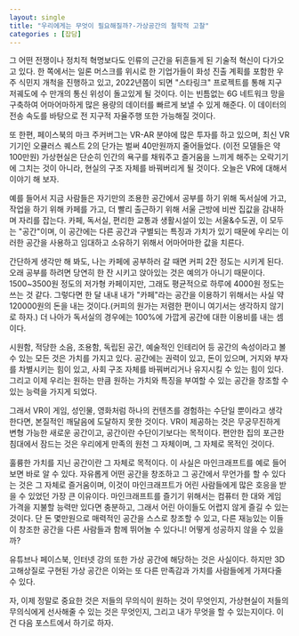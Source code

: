 ```yaml
---
layout: single
title: "우리에게는 무엇이 필요해질까?-가상공간의 철학적 고찰"
categories : [잡담]
---
```

그 어떤 전쟁이나 정치적 혁명보다도 인류의 근간을 뒤흔들게 된 기술적 혁신이 다가오고 있다. 한 쪽에서는 일론 머스크를 위시로 한 기업가들이 화성 진출 계획를 포함한 우주 식민지 개척을 진행하고 있고,
2022년쯤이 되면 "스타링크" 프로젝트를 통해 지구 저궤도에 수 만개의 통신 위성이 돌고있게 될 것이다. 이는 빈틈없는 6G 네트워크 망을 구축하여 어마어마하게 많은 용량의 데이터를 빠르게 보낼 수 있게 해준다. 이 데이터의 전송 속도를 바탕으로 전 지구적 자율주행 또한 가능해질 것이다.

또 한편, 페이스북의 마크 주커버그는 VR-AR 분야에 많은 투자를 하고 있으며, 최신 VR 기기인 오큘러스 퀘스트 2의 단가는 벌써 40만원까지 줄어들었다. (이전 모델들은 약 100만원) 가상현실은 단순히 인간의 욕구를 채워주고 즐거움을 느끼게 해주는 오락기기에 그치는 것이 아니라, 현실의 구조 자체를 바꿔버리게 될 것이다. 오늘은 VR에 대해서 이야기 해 보자.

예를 들어서 지금 사람들은 자기만의 조용한 공간에서 공부를 하기 위해 독서실에 가고, 작업을 하기 위해 카페를 가고, 더 빨리 출근하기 위해 서울 근방에 비싼 집값을 감내하며 자리를 잡는다. 카페, 독서실, 편리한 교통과 생활시설이 있는 서울&수도권, 이 모두는 "공간"이며, 이 공간에는 다른 공간과 구별되는 특징과 가치가 있기 때문에 우리는 이러한 공간을 사용하고 임대하고 소유하기 위해서 어마어마한 값을 치른다.

간단하게 생각만 해 봐도, 나는 카페에 공부하러 갈 때면 커피 2잔 정도는 시키게 된다. 오래 공부를 하려면 당연히 한 잔 시키고 앉아있는 것은 예의가 아니기 때문이다. 1500~3500원 정도의 저가형 카페이지만, 그래도 평균적으로 하루에 4000원 정도는 쓰는 것 같다. 그렇다면 한 달 내내 내가 "카페"라는 공간을 이용하기 위해서는 사실 약 120000원의 돈을 내는 것이다.(커피의 원가는 저렴한 편이니 여기서는 생각하지 않기로 하자.) 더 나아가 독서실의 경우에는 100%에 가깝게 공간에 대한 이용비를 내는 셈이다.

시원함, 적당한 소음, 조용함, 독립된 공간, 예술적인 인테리어 등 공간의 속성이라고 볼 수 있는 모든 것은 가치를 가지고 있다. 공간에는 권력이 있고, 돈이 있으며, 거지와 부자를 차별시키는 힘이 있고, 사회 구조 자체를 바꿔버리거나 유지시킬 수 있는 힘이 있다. 그리고 이제 우리는 원하는 만큼 원하는 가치와 특징을 부여할 수 있는 공간을 창조할 수 있는 능력을 가지게 되었다.

그래서 VR이 게임, 성인물, 영화처럼 하나의 컨텐츠를 경험하는 수단일 뿐이라고 생각한다면, 본질적인 깨달음에 도달하지 못한 것이다. VR이 제공하는 것은 무궁무진하게 변형 가능한 새로운 공간이고, 공간이란 수단이기보다는 목적이다. 편안한 집의 포근한 침대에서 잠드는 것은 우리에게 만족의 원천 그 자체이며, 그 자체로 목적인 것이다.

훌륭한 가치를 지닌 공간이란 그 자체로 목적이다. 이 사실은 마인크래프트를 예로 들어보면 바로 알 수 있다. 자유롭게 어떤 공간을 창조하고 그 공간에서 무언가를 할 수 있다는 것은 그 자체로 즐거움이며, 이것이 마인크래프트가 어린 사람들에게 많은 호응을 받을 수 있었던 가장 큰 이유이다. 마인크래프트를 즐기기 위해서는 컴퓨터 한 대와 게임 가격을 지불할 능력만 있다면 충분하고, 그래서 어린 아이들도 어렵지 않게 즐길 수 있는 것이다. 단 돈 몇만원으로 매력적인 공간을 스스로 창조할 수 있고, 다른 재능있는 이들이 창조한 공간을 다른 사람들과 함께 뛰어놀 수 있다니! 어떻게 성공하지 않을 수 있을까?

유튜브나 페이스북, 인터넷 강의 또한 가상 공간에 해당하는 것은 사실이다. 하지만 3D 고해상질로 구현된 가상 공간은 이와는 또 다른 만족감과 가치를 사람들에게 가져다줄 수 있다.













자, 이제 정말로 중요한 것은 저들의 무의식이 원하는 것이 무엇인지, 가상현실이 저들의 무의식에게 선사해줄 수 있는 것은 무엇인지, 그리고 내가 무엇을 할 수 있는지이다. 이건 다음 포스트에서 하기로 하자.



